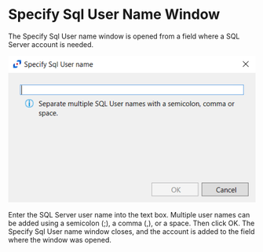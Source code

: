 # Specify Sql User Name Window

The Specify Sql User name window is opened from a field where a SQL Server account is needed.

![specifysqlusernamewindow](/static/img/product_docs/activitymonitor/activitymonitor/admin/outputs/window/specifysqlusernamewindow.png)

Enter the SQL Server user name into the text box. Multiple user names can be added using a semicolon (;), a comma (,), or a space. Then click OK. The Specify Sql User name window closes, and the account is added to the field where the window was opened.
